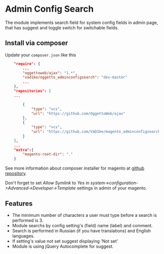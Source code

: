 # Admin Config Search

The module implements search field for system config fields in admin page, that has suggest and toggle switch for switchable fields.

## Install via composer

Update your `composer.json` like this

```JSON
    "require": {
        ...
        "oggettoweb/ajax": "1.*",
        "vad1ke/oggetto_adminconfigsearch": "dev-master"
        ...
    },
    "repositories": [
    ...

        {
            "type": "vcs",
            "url": "https://github.com/OggettoWeb/ajax"
        },
        {
            "type": "vcs",
            "url": "https://github.com/VaD1ke/magento_adminconfigsearch"
        }
    ],
    ...
    "extra":{
        "magento-root-dir": "."
    }
```

See more information about composer installer for magento at [github repository](https://github.com/magento-hackathon/magento-composer-installer/blob/master/README.md).

Don't forget to set *Allow Symlink* to *Yes* in *system->configuration->Advanced->Developer->Template* settings in admin of your magento. 

## Features

- The minimum number of characters a user must type before a search is performed is 3.
- Module searchs by config setting's (field) name (label) and comment.
- Search is performed in Russian (if you have translations) and English languages.
- If setting's value not set suggest displaying 'Not set'
- Module is using jQuery Autocomplete for suggest.